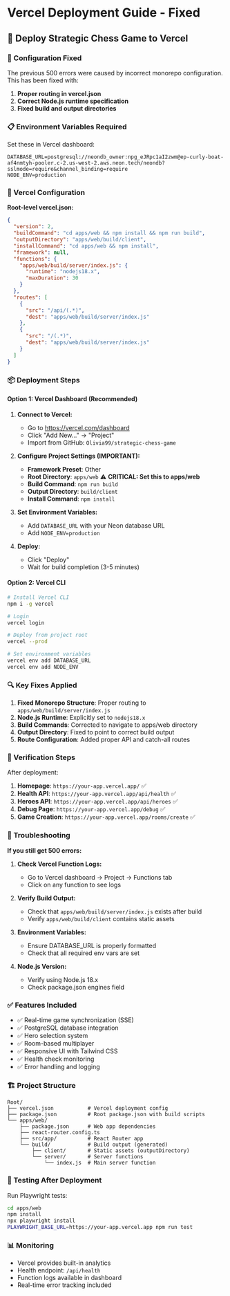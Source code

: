 # Vercel Deployment Guide - Fixed

## 🚀 Deploy Strategic Chess Game to Vercel

### 🔧 Configuration Fixed

The previous 500 errors were caused by incorrect monorepo configuration. This has been fixed with:

1. **Proper routing in vercel.json**
2. **Correct Node.js runtime specification**
3. **Fixed build and output directories**

### 📋 Environment Variables Required

Set these in Vercel dashboard:

```env
DATABASE_URL=postgresql://neondb_owner:npg_eJRpc1aI2zwm@ep-curly-boat-af4nmtyh-pooler.c-2.us-west-2.aws.neon.tech/neondb?sslmode=require&channel_binding=require
NODE_ENV=production
```

### 🔧 Vercel Configuration

**Root-level vercel.json:**
```json
{
  "version": 2,
  "buildCommand": "cd apps/web && npm install && npm run build",
  "outputDirectory": "apps/web/build/client",
  "installCommand": "cd apps/web && npm install",
  "framework": null,
  "functions": {
    "apps/web/build/server/index.js": {
      "runtime": "nodejs18.x",
      "maxDuration": 30
    }
  },
  "routes": [
    {
      "src": "/api/(.*)",
      "dest": "apps/web/build/server/index.js"
    },
    {
      "src": "/(.*)", 
      "dest": "apps/web/build/server/index.js"
    }
  ]
}
```

### 📦 Deployment Steps

#### Option 1: Vercel Dashboard (Recommended)

1. **Connect to Vercel:**
   - Go to https://vercel.com/dashboard
   - Click "Add New..." → "Project"
   - Import from GitHub: `Olivia99/strategic-chess-game`

2. **Configure Project Settings (IMPORTANT):**
   - **Framework Preset**: Other  
   - **Root Directory**: `apps/web` ⚠️ **CRITICAL: Set this to apps/web**
   - **Build Command**: `npm run build`
   - **Output Directory**: `build/client`
   - **Install Command**: `npm install`

3. **Set Environment Variables:**
   - Add `DATABASE_URL` with your Neon database URL
   - Add `NODE_ENV=production`

4. **Deploy:**
   - Click "Deploy"
   - Wait for build completion (3-5 minutes)

#### Option 2: Vercel CLI

```bash
# Install Vercel CLI
npm i -g vercel

# Login
vercel login

# Deploy from project root
vercel --prod

# Set environment variables
vercel env add DATABASE_URL
vercel env add NODE_ENV
```

### 🔍 Key Fixes Applied

1. **Fixed Monorepo Structure**: Proper routing to `apps/web/build/server/index.js`
2. **Node.js Runtime**: Explicitly set to `nodejs18.x`
3. **Build Commands**: Corrected to navigate to apps/web directory
4. **Output Directory**: Fixed to point to correct build output
5. **Route Configuration**: Added proper API and catch-all routes

### 🧪 Verification Steps

After deployment:

1. **Homepage**: `https://your-app.vercel.app/` ✅
2. **Health API**: `https://your-app.vercel.app/api/health` ✅
3. **Heroes API**: `https://your-app.vercel.app/api/heroes` ✅
4. **Debug Page**: `https://your-app.vercel.app/debug` ✅
5. **Game Creation**: `https://your-app.vercel.app/rooms/create` ✅

### 🐛 Troubleshooting

**If you still get 500 errors:**

1. **Check Vercel Function Logs:**
   - Go to Vercel dashboard → Project → Functions tab
   - Click on any function to see logs

2. **Verify Build Output:**
   - Check that `apps/web/build/server/index.js` exists after build
   - Verify `apps/web/build/client` contains static assets

3. **Environment Variables:**
   - Ensure DATABASE_URL is properly formatted
   - Check that all required env vars are set

4. **Node.js Version:**
   - Verify using Node.js 18.x
   - Check package.json engines field

### ✅ Features Included

- ✅ Real-time game synchronization (SSE)
- ✅ PostgreSQL database integration  
- ✅ Hero selection system
- ✅ Room-based multiplayer
- ✅ Responsive UI with Tailwind CSS
- ✅ Health check monitoring
- ✅ Error handling and logging

### 🏗️ Project Structure

```
Root/
├── vercel.json           # Vercel deployment config
├── package.json          # Root package.json with build scripts
└── apps/web/
    ├── package.json      # Web app dependencies
    ├── react-router.config.ts
    ├── src/app/          # React Router app
    └── build/            # Build output (generated)
        ├── client/       # Static assets (outputDirectory)
        └── server/       # Server functions
            └── index.js  # Main server function
```

### 🧪 Testing After Deployment

Run Playwright tests:

```bash
cd apps/web
npm install
npx playwright install
PLAYWRIGHT_BASE_URL=https://your-app.vercel.app npm run test
```

### 📊 Monitoring

- Vercel provides built-in analytics
- Health endpoint: `/api/health`
- Function logs available in dashboard
- Real-time error tracking included